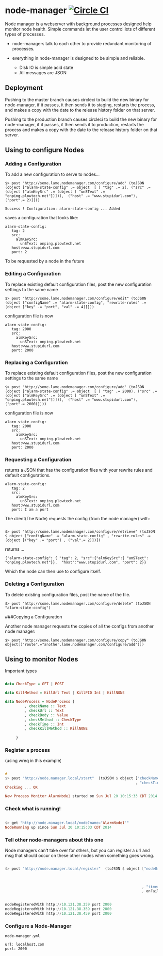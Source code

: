 # node-manager [![Circle CI](https://circleci.com/gh/plow-technologies/node-manager.png?style=shield)](https://circleci.com/gh/plow-technologies/node-manager)

Node manager is a webserver with background processes designed help monitor node health.
Simple commands let the user control lots of different types of processes. 

* node-managers talk to each other to provide redundant monitoring of processes.

* everything in node-manager is designed to be simple and reliable.
  * Disk IO is simple acid state
  * All messages are JSON


## Deployment

Pushing to the master branch causes circleci to build the new binary for node-manager, if it passes, it then sends it to staging, restarts the process, and makes a copy with the date to the release history folder on that server.

Pushing to the production branch causes circleci to build the new binary for node-manager, if it passes, it then sends it to production, restarts the process and makes a copy with the date to the release history folder on that server.

## Using to configure Nodes

### Adding a Configuration

To add a new configuration to serve to nodes...

```
$> post "http://some.lame.nodemanager.com/configure/add" (toJSON (object ["alarm-state-config" .= object  [ ( "tag" .= 2), ("src" .= (object ["almKeySrc" .= (object [ "unSText" .=  "onping.plowtech.net"])])),  ("host" .= "www.stupidurl.com"), ("port".= 2)]]))

Success ! Configuration: alarm-state-config ... Added

```
saves a configuration that looks like:

```
alarm-state-config:
   tag: 2
   src:
     almKeySrc:
       unSText: onping.plowtech.net
   host:www.stupidurl.com
   port: 2

```
To be requested by a node in the future

### Editing a Configuration

To replace existing default configuration files, post the new configuration settings to the same name

```
$> post "http://some.lame.nodemanager.com/configure/edit" (toJSON (object ["configName" .= "alarm-state-config", "rewrite-rules" .= [object ["key" .= "port", "val" .= 4]]]))

```
configuration file is now

```
alarm-state-config:
   tag: 2000
   src:
     almKeySrc:
       unSText: onping.plowtech.net
   host:www.stupidurl.com
   port: 2000

```

### Replacing a Configuration

To replace existing default configuration files, post the new configuration settings to the same name

```
$> post "http://some.lame.nodemanager.com/configure/add" (toJSON (object ["alarm-state-config" .= object  [ ( "tag" .= 2000), ("src" .= (object ["almKeySrc" .= (object [ "unSText" .=  "onping.plowtech.net"])])),  ("host" .= "www.stupidurl.com"), ("port".= 2000)]]))

```
configuration file is now

```
alarm-state-config:
   tag: 2000
   src:
     almKeySrc:
       unSText: onping.plowtech.net
   host:www.stupidurl.com
   port: 2000

```


### Requesting a Configuration
returns a JSON that has the configuration files with your rewrite rules and default configurations.

```
alarm-state-config:
   tag: 2
   src:
     almKeySrc:
       unSText: onping.plowtech.net
   host:www.stupidurl.com
   port: I am a port

```
The client(The Node) requests the config (from the node manager) with:

```

$> post "http://some.lame.nodemanager.com/configure/retrieve" (toJSON $ object ["configName" .= "alarm-state-config" , "rewrite-rules" .= (object [("key" .= "port") , ("val".= 2)])])

```

returns ...

```
{"alarm-state-config": { "tag": 2, "src":{"almKeySrc":{ "unSText": "onping.plowtech.net"}},  "host":"www.stupidurl.com", "port": 2}}
```

Which the node can then use to configure itself.

### Deleting a Configuration

To delete existing configuration files, post the name of the file.

```
$> post "http://some.lame.nodemanager.com/configure/delete" (toJSON "alarm-state-config")

```

###Copying a Configuration

Another node manager requests the copies of all the configs from another node manager:

```
$> post "http://some.lame.nodemanager.com/configure/copy" (toJSON object[("route".="another.lame.nodemanager.com/configure/add")]) 

```


## Using to monitor Nodes

Important types

``` haskell

data CheckType = GET | POST

data KillMethod = KillUrl Text | KillPID Int | KillNONE

data NodeProcess = NodeProcess {
         , checkName :: Text
         , checkUrl :: Text
         , checkBody :: Value
         , checkMethod :: CheckType
         , checkTime :: Int
         , checkKillMethod :: KillNONE
         
     }
```

### Register a process
(using wreq in this example)

``` haskell

#
$> post "http://node.manager.local/start"  (toJSON $ object ["checkName" .= "AlarmNode1" , "checkUrl" .= "http://10.121.38.159:2233/alarm-status" , "checkBody" .= (toJSON $ object ["alarmId1" .= 3]) , "checkMethod" .= POST 
                                                            , "checkTime" .= 3600 , "checkKillMethod" .= (KillUrl "http://10.121.38.159:2233/kill-me" ) ])
Checking ... OK

New Process Monitor AlarmNode1 started on Sun Jul 20 10:15:33 CDT 2014

```


### Check what is running!

``` haskell

$> get "http://node.manager.local/node?name="AlarmNode1"" 
NodeRunning up since Sun Jul 20 10:15:33 CDT 2014

```


### Tell other node-managers about this one

Node managers can't take over for others, but you can register a url and msg that should occur on these other nodes when something goes wrong.

``` haskell

$> post "http://node.manager.local/register"  (toJSON $ object ["nodeUrls" .= ["url" .= "http://10.121.38.159" , "port" .= 2000
                                                                              ,"url" .= "http://10.121.38.259" , "port" .= 2000
                                                                              ,"url" .= "http://10.121.38.359" , "port" .= 2000
                                                                              ,"url" .= "http://10.121.38.459" , "port" .= 2000 ]
                                                               , "timer" .= 3600
                                                               , onFail .= [ "url" .= "http://10.121.38.159:3111/cryout" , "message" .= (object [msg .= "AlarmNode1 has failed"])
                                                                            ,"method" .= POST ] ])

nodeRegisteredWith http://10.121.38.259 port 2000
nodeRegisteredWith http://10.121.38.359 port 2000
nodeRegisteredWith http://10.121.38.459 port 2000


```



### Configure a Node-Manager

```
node-manager.yml
```

```
url: localhost.com
port: 2000
```















